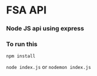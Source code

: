 # FSA API
### Node JS api using express

### To run this
``` npm install ```

``` node index.js ``` or
``` nodemon index.js ```